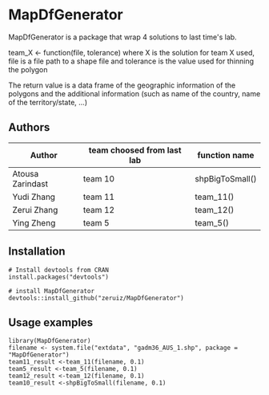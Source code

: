 # MapDfGenerator


MapDfGenerator is a package that wrap 4 solutions to last time's lab.


team_X <- function(file, tolerance) where X is the solution for team X used, file is a file path to a shape file and tolerance is the value used for thinning the polygon

The return value is a data frame of the geographic information of the polygons and the additional information (such as name of the country, name of the territory/state, ...)


## Authors


| Author | team choosed from last lab | function name |
| ------ | ------ | ------ |
| Atousa Zarindast | team 10 | shpBigToSmall() |
| Yudi Zhang | team 11| team_11() |
| Zerui Zhang | team 12 | team_12() |
| Ying Zheng | team 5 | team_5() |


##  Installation  

```
# Install devtools from CRAN
install.packages("devtools")

# install MapDfGenerator
devtools::install_github("zeruiz/MapDfGenerator")
```

## Usage examples 

```
library(MapDfGenerator)
filename <- system.file("extdata", "gadm36_AUS_1.shp", package = "MapDfGenerator")
team11_result <-team_11(filename, 0.1)
team5_result <-team_5(filename, 0.1)
team12_result <-team_12(filename, 0.1)
team10_result <-shpBigToSmall(filename, 0.1) 
```





 
